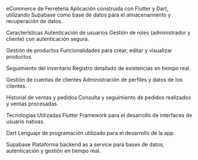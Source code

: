 eCommerce de Ferretería
Aplicación construida con Flutter y Dart, utilizando Supabase como base de datos para el almacenamiento y recuperación de datos.

Características
Autenticación de usuarios
Gestión de roles (administrador y cliente) con autenticación segura.

Gestión de productos
Funcionalidades para crear, editar y visualizar productos.

Seguimiento del inventario
Registro detallado de existencias en tiempo real.

Gestión de cuentas de clientes
Administración de perfiles y datos de los clientes.

Historial de ventas y pedidos
Consulta y seguimiento de pedidos realizados y ventas procesadas.

Tecnologías Utilizadas
Flutter
Framework para el desarrollo de interfaces de usuario nativas.

Dart
Lenguaje de programación utilizado para el desarrollo de la app.

Supabase
Plataforma backend as a service para bases de datos, autenticación y gestión en tiempo real.
